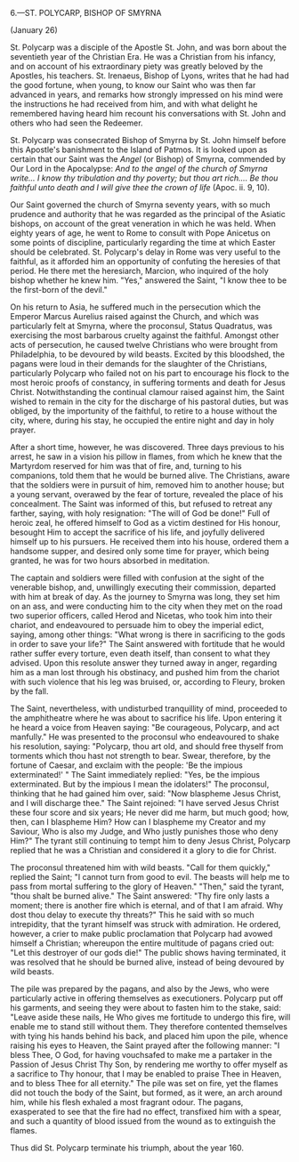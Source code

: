 
6.—ST. POLYCARP, BISHOP OF SMYRNA

(January 26)

St. Polycarp was a disciple of the Apostle St. John, and was born about the seventieth year of the Christian Era. He was a Christian from his infancy, and on account of his extraordinary piety was greatly beloved by the Apostles, his teachers. St. Irenaeus, Bishop of Lyons, writes that he had had the good fortune, when young, to know our Saint who was then far advanced in years, and remarks how strongly impressed on his mind were the instructions he had received from him, and with what delight he remembered having heard him recount his conversations with St. John and others who had seen the Redeemer.

St. Polycarp was consecrated Bishop of Smyrna by St. John himself before this Apostle\'s banishment to the Island of Patmos. It is looked upon as certain that our Saint was the *Angel* (or Bishop) of Smyrna, commended by Our Lord in the Apocalypse: *And to the angel of the church of Smyrna write\... I know thy tribulation and thy poverty; but thou art rich\.... Be thou faithful unto death and I will give thee the crown of life* (Apoc. ii. 9, 10).

Our Saint governed the church of Smyrna seventy years, with so much prudence and authority that he was regarded as the principal of the Asiatic bishops, on account of the great veneration in which he was held. When eighty years of age, he went to Rome to consult with Pope Anicetus on some points of discipline, particularly regarding the time at which Easter should be celebrated. St. Polycarp\'s delay in Rome was very useful to the faithful, as it afforded him an opportunity of confuting the heresies of that period. He there met the heresiarch, Marcion, who inquired of the holy bishop whether he knew him. \"Yes,\" answered the Saint, \"I know thee to be the first-born of the devil.\"

On his return to Asia, he suffered much in the persecution which the Emperor Marcus Aurelius raised against the Church, and which was particularly felt at Smyrna, where the proconsul, Status Quadratus, was exercising the most barbarous cruelty against the faithful. Amongst other acts of persecution, he caused twelve Christians who were brought from Philadelphia, to be devoured by wild beasts. Excited by this bloodshed, the pagans were loud in their demands for the slaughter of the Christians, particularly Polycarp who failed not on his part to encourage his flock to the most heroic proofs of constancy, in suffering torments and death for Jesus Christ. Notwithstanding the continual clamour raised against him, the Saint wished to remain in the city for the discharge of his pastoral duties, but was obliged, by the importunity of the faithful, to retire to a house without the city, where, during his stay, he occupied the entire night and day in holy prayer.

After a short time, however, he was discovered. Three days previous to his arrest, he saw in a vision his pillow in flames, from which he knew that the Martyrdom reserved for him was that of fire, and, turning to his companions, told them that he would be burned alive. The Christians, aware that the soldiers were in pursuit of him, removed him to another house; but a young servant, overawed by the fear of torture, revealed the place of his concealment. The Saint was informed of this, but refused to retreat any farther, saying, with holy resignation: \"The will of God be done!\" Full of heroic zeal, he offered himself to God as a victim destined for His honour, besought Him to accept the sacrifice of his life, and joyfully delivered himself up to his pursuers. He received them into his house, ordered them a handsome supper, and desired only some time for prayer, which being granted, he was for two hours absorbed in meditation.

The captain and soldiers were filled with confusion at the sight of the venerable bishop, and, unwillingly executing their commission, departed with him at break of day. As the journey to Smyrna was long, they set him on an ass, and were conducting him to the city when they met on the road two superior officers, called Herod and Nicetas, who took him into their chariot, and endeavoured to persuade him to obey the imperial edict, saying, among other things: \"What wrong is there in sacrificing to the gods in order to save your life?\" The Saint answered with fortitude that he would rather suffer every torture, even death itself, than consent to what they advised. Upon this resolute answer they turned away in anger, regarding him as a man lost through his obstinacy, and pushed him from the chariot with such violence that his leg was bruised, or, according to Fleury, broken by the fall.

The Saint, nevertheless, with undisturbed tranquillity of mind, proceeded to the amphitheatre where he was about to sacrifice his life. Upon entering it he heard a voice from Heaven saying: \"Be courageous, Polycarp, and act manfully.\" He was presented to the proconsul who endeavoured to shake his resolution, saying: \"Polycarp, thou art old, and should free thyself from torments which thou hast not strength to bear. Swear, therefore, by the fortune of Caesar, and exclaim with the people: \'Be the impious exterminated!\' \" The Saint immediately replied: \"Yes, be the impious exterminated. But by the impious I mean the idolaters!\" The proconsul, thinking that he had gained him over, said: \"Now blaspheme Jesus Christ, and I will discharge thee.\" The Saint rejoined: \"I have served Jesus Christ these four score and six years; He never did me harm, but much good; how, then, can I blaspheme Him? How can I blaspheme my Creator and my Saviour, Who is also my Judge, and Who justly punishes those who deny Him?\" The tyrant still continuing to tempt him to deny Jesus Christ, Polycarp replied that he was a Christian and considered it a glory to die for Christ.

The proconsul threatened him with wild beasts. \"Call for them quickly,\" replied the Saint; \"I cannot turn from good to evil. The beasts will help me to pass from mortal suffering to the glory of Heaven.\" \"Then,\" said the tyrant, \"thou shalt be burned alive.\" The Saint answered: \"Thy fire only lasts a moment; there is another fire which is eternal, and of that I am afraid. Why dost thou delay to execute thy threats?\" This he said with so much intrepidity, that the tyrant himself was struck with admiration. He ordered, however, a crier to make public proclamation that Polycarp had avowed himself a Christian; whereupon the entire multitude of pagans cried out: \"Let this destroyer of our gods die!\" The public shows having terminated, it was resolved that he should be burned alive, instead of being devoured by wild beasts.

The pile was prepared by the pagans, and also by the Jews, who were particularly active in offering themselves as executioners. Polycarp put off his garments, and seeing they were about to fasten him to the stake, said: \"Leave aside these nails, He Who gives me fortitude to undergo this fire, will enable me to stand still without them. They therefore contented themselves with tying his hands behind his back, and placed him upon the pile, whence raising his eyes to Heaven, the Saint prayed after the following manner: \"I bless Thee, O God, for having vouchsafed to make me a partaker in the Passion of Jesus Christ Thy Son, by rendering me worthy to offer myself as a sacrifice to Thy honour, that I may be enabled to praise Thee in Heaven, and to bless Thee for all eternity.\" The pile was set on fire, yet the flames did not touch the body of the Saint, but formed, as it were, an arch around him, while his flesh exhaled a most fragrant odour. The pagans, exasperated to see that the fire had no effect, transfixed him with a spear, and such a quantity of blood issued from the wound as to extinguish the flames.

Thus did St. Polycarp terminate his triumph, about the year 160.

